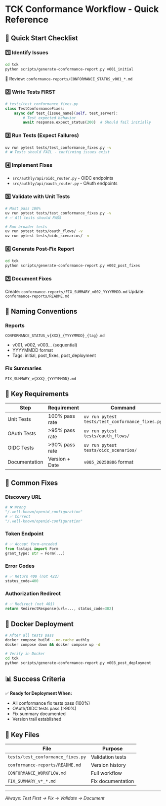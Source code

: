 # TCK Conformance Workflow - Quick Reference

## 🚀 Quick Start Checklist

### 1️⃣ Identify Issues
```bash
cd tck
python scripts/generate-conformance-report.py v001_initial
```
📄 Review: `conformance-reports/CONFORMANCE_STATUS_v001_*.md`

### 2️⃣ Write Tests FIRST
```python
# tests/test_conformance_fixes.py
class TestConformanceFixes:
    async def test_{issue_name}(self, test_server):
        # Test expected behavior
        await response.expect_status(200)  # Should fail initially
```

### 3️⃣ Run Tests (Expect Failures)
```bash
uv run pytest tests/test_conformance_fixes.py -v
# ❌ Tests should FAIL - confirming issues exist
```

### 4️⃣ Implement Fixes
- `src/authly/api/oidc_router.py` - OIDC endpoints
- `src/authly/api/oauth_router.py` - OAuth endpoints

### 5️⃣ Validate with Unit Tests
```bash
# Must pass 100%
uv run pytest tests/test_conformance_fixes.py -v
# ✅ All tests should PASS

# Run broader tests
uv run pytest tests/oauth_flows/ -v
uv run pytest tests/oidc_scenarios/ -v
```

### 6️⃣ Generate Post-Fix Report
```bash
cd tck
python scripts/generate-conformance-report.py v002_post_fixes
```

### 7️⃣ Document Fixes
Create: `conformance-reports/FIX_SUMMARY_v002_YYYYMMDD.md`
Update: `conformance-reports/README.md`

## 📝 Naming Conventions

### Reports
`CONFORMANCE_STATUS_v{XXX}_{YYYYMMDD}_{tag}.md`
- v001, v002, v003... (sequential)
- YYYYMMDD format
- Tags: initial, post_fixes, post_deployment

### Fix Summaries
`FIX_SUMMARY_v{XXX}_{YYYYMMDD}.md`

## 🎯 Key Requirements

| Step | Requirement | Command |
|------|-------------|---------|
| Unit Tests | 100% pass rate | `uv run pytest tests/test_conformance_fixes.py` |
| OAuth Tests | >95% pass rate | `uv run pytest tests/oauth_flows/` |
| OIDC Tests | >90% pass rate | `uv run pytest tests/oidc_scenarios/` |
| Documentation | Version + Date | `v005_20250806` format |

## 🔧 Common Fixes

### Discovery URL
```python
# ❌ Wrong
"/.well-known/openid_configuration"
# ✅ Correct
"/.well-known/openid-configuration"
```

### Token Endpoint
```python
# ✅ Accept form-encoded
from fastapi import Form
grant_type: str = Form(...)
```

### Error Codes
```python
# ✅ Return 400 (not 422)
status_code=400
```

### Authorization Redirect
```python
# ✅ Redirect (not 401)
return RedirectResponse(url=..., status_code=302)
```

## 🐳 Docker Deployment
```bash
# After all tests pass
docker compose build --no-cache authly
docker compose down && docker compose up -d

# Verify in Docker
cd tck
python scripts/generate-conformance-report.py v003_post_deployment
```

## 📊 Success Criteria

✅ **Ready for Deployment When:**
- All conformance fix tests pass (100%)
- OAuth/OIDC tests pass (>90%)
- Fix summary documented
- Version trail established

## 🔗 Key Files

| File | Purpose |
|------|---------|
| `tests/test_conformance_fixes.py` | Validation tests |
| `conformance-reports/README.md` | Version history |
| `CONFORMANCE_WORKFLOW.md` | Full workflow |
| `FIX_SUMMARY_v*_*.md` | Fix documentation |

---
*Always: Test First → Fix → Validate → Document*